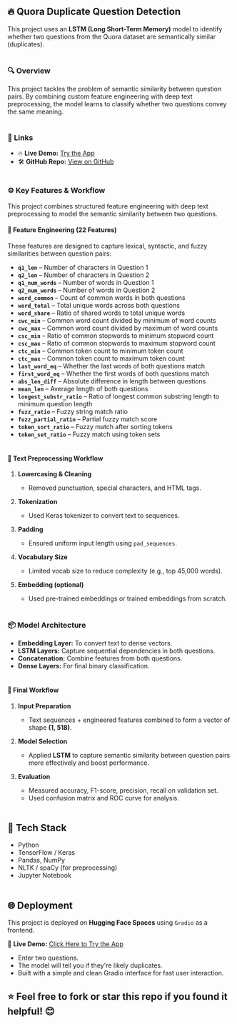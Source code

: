 ## 🔥 Quora Duplicate Question Detection

This project uses an **LSTM (Long Short-Term Memory)** model to identify whether two questions from the Quora dataset are semantically similar (duplicates).<br><br>

### 🔍 Overview
This project tackles the problem of semantic similarity between question pairs. By combining custom feature engineering with deep text preprocessing, the model learns to classify whether two questions convey the same meaning.<br><br>

### 🔗 Links  
- 🔥 **Live Demo:** [Try the App](https://huggingface.co/spaces/tarkpatel/duplicate-question-detector)  
- 🛠 **GitHub Repo:** [View on GitHub](https://github.com/tarkptel/Duplicate-Question-Detector/tree/main)  <br><br>


### ⚙️ Key Features & Workflow

This project combines structured feature engineering with deep text preprocessing to model the semantic similarity between two questions.

#### 🚀 Feature Engineering (22 Features)
These features are designed to capture lexical, syntactic, and fuzzy similarities between question pairs:

- **`q1_len`** – Number of characters in Question 1  
- **`q2_len`** – Number of characters in Question 2  
- **`q1_num_words`** – Number of words in Question 1  
- **`q2_num_words`** – Number of words in Question 2  
- **`word_common`** – Count of common words in both questions  
- **`word_total`** – Total unique words across both questions  
- **`word_share`** – Ratio of shared words to total unique words  
- **`cwc_min`** – Common word count divided by minimum of word counts  
- **`cwc_max`** – Common word count divided by maximum of word counts  
- **`csc_min`** – Ratio of common stopwords to minimum stopword count  
- **`csc_max`** – Ratio of common stopwords to maximum stopword count  
- **`ctc_min`** – Common token count to minimum token count  
- **`ctc_max`** – Common token count to maximum token count  
- **`last_word_eq`** – Whether the last words of both questions match  
- **`first_word_eq`** – Whether the first words of both questions match  
- **`abs_len_diff`** – Absolute difference in length between questions  
- **`mean_len`** – Average length of both questions  
- **`longest_substr_ratio`** – Ratio of longest common substring length to minimum question length  
- **`fuzz_ratio`** – Fuzzy string match ratio  
- **`fuzz_partial_ratio`** – Partial fuzzy match score  
- **`token_sort_ratio`** – Fuzzy match after sorting tokens  
- **`token_set_ratio`** – Fuzzy match using token sets <br><br>



#### 🌟 Text Preprocessing Workflow

1. **Lowercasing & Cleaning**
   - Removed punctuation, special characters, and HTML tags.

2. **Tokenization**
   - Used Keras tokenizer to convert text to sequences.

3. **Padding**
   - Ensured uniform input length using `pad_sequences`.

4. **Vocabulary Size**
   - Limited vocab size to reduce complexity (e.g., top 45,000 words).

5. **Embedding (optional)**
   - Used pre-trained embeddings or trained embeddings from scratch. <br><br>


### 📦 Model Architecture

- **Embedding Layer:** To convert text to dense vectors.
- **LSTM Layers:** Capture sequential dependencies in both questions.
- **Concatenation:** Combine features from both questions.
- **Dense Layers:** For final binary classification.<br><br>


#### 📌 Final Workflow

1. **Input Preparation**
   - Text sequences + engineered features combined to form a vector of shape **(1, 518)**.

2. **Model Selection**
   - Applied **LSTM** to capture semantic similarity between question pairs more effectively and boost performance.
   
3. **Evaluation**
   - Measured accuracy, F1-score, precision, recall on validation set.
   - Used confusion matrix and ROC curve for analysis.<br><br>


## 🚀 Tech Stack

- Python
- TensorFlow / Keras
- Pandas, NumPy
- NLTK / spaCy (for preprocessing)
- Jupyter Notebook <br><br>

## 🌐 Deployment

This project is deployed on **Hugging Face Spaces** using `Gradio` as a frontend.

🚀 **Live Demo:** [Click Here to Try the App](https://huggingface.co/spaces/tarkpatel/duplicate-question-detector)

- Enter two questions.
- The model will tell you if they're likely duplicates.
- Built with a simple and clean Gradio interface for fast user interaction.


## ⭐ Feel free to fork or star this repo if you found it helpful! 😊  
